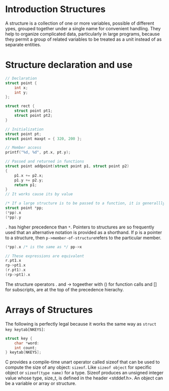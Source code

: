 # Introduction Structures
A structure is a collection of one or more variables, possible of different ypes, grouped together under a single name for convenient handling. They help to organize complicated data, particularly in large programs, because they permit a group of related variables to be treated as a unit instead of as separate entities.

# Structure declaration and use
```c
// Declaration
struct point {
    int x;
    int y;
};

struct rect {
    struct point pt1;
    struct point pt2;
}

// Initialization
struct point pt;
struct point maxpt = { 320, 200 };

// Member access
printf("%d, %d", pt.x, pt.y);

// Passed and returned in functions
struct point addpoint(struct point p1, struct point p2) 
{
    p1.x += p2.x;
    p1.y += p2.y;
    return p1;
}
// It works cause its by value

/* If a large structure is to be passed to a function, it is generallly more efficient to pass a pointer than to copy the whole structure */
struct point *pp;
(*pp).x
(*pp).y
```

`.` has higher precedence than `*`. Pointers to structures are so frequently used that an alternative notation is provided as a shorthand. If p is a pointer to a structure, then
`p->member-of-structure`refers to the particular member.
```c
(*pp).x /* is the same as */ pp->x

// These expressions are equivalent
r.pt1.x
rp->pt1.x
(r.pt1).x
(rp->pt1).x
```
The structure operators . and -> togeether with () for function calls and [] for subscripts, are at the top of the precedence hierachy.

# Arrays of Structures
The following is perfectly legal because it works the same way as `struct key keytab[NKEYS]`:
```c
struct key {
    char *word:
    int count;
} keytab[NKEYS];
```
C provides a compile-time unart operator called sizeof that can be used to compute the size of any object: `sizeof`. Like `sizeof object` for specific object or `sizeof(type name)` for a type. Sizeof produces an unsigned integer value whose type, size_t, is defined in the header <stddef.h>. An object can be a variable or array or structure. 

